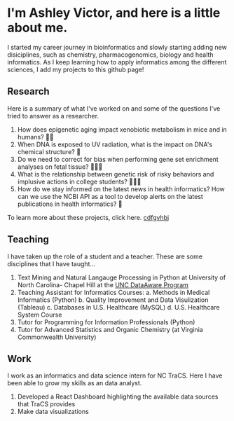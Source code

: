 # I'm Ashley Victor, and here is a little about me.
I started my career journey in bioinformatics and slowly starting adding new disiciplines, such as chemistry, pharmacogenomics, biology and health informatics. As I keep learning how to apply informatics among the different sciences, I add my projects to this github page! 
## Research
Here is a summary of what I've worked on and some of the questions I've tried to answer as a researcher.

1. How does epigenetic aging impact xenobiotic metabolism in mice and in humans? 💊🐁
2. When DNA is exposed to UV radiation, what is the impact on DNA's chemical structure? 🧬
3. Do we need to correct for bias when performing gene set enrichment analyses on fetal tissue? 👩🏻‍🍼
4. What is the relationship between genetic risk of risky behaviors and implusive actions in college students? 👩🏻‍🏫
5. How do we stay informed on the latest news in health informatics? How can we use the NCBI API as a tool to develop alerts on the latest publications in health informatics? 📰

To learn more about these projects, click here. [cdfgvhbj]([fcgvhbjn](https://www.youtube.com/watch?v=a1bpBVV5Idk))
   
## Teaching
I have taken up the role of a student and a teacher. These are some disciplines that I have taught...
1. Text Mining and Natural Langauge Processing in Python at University of North Carolina- Chapel Hill at the [UNC DataAware Program](https://datamine.unc.edu/dataaware-training-modules/) 
2. Teaching Assistant for Informatics Courses:
   a. Methods in Medical Informatics (Python)
   b. Quality Improvement and Data Visulization (Tableau)
   c. Databases in U.S. Healthcare (MySQL)
   d. U.S. Healthcare System Course
3. Tutor for Programming for Information Professionals (Python)
4. Tutor for Advanced Statistics and Organic Chemistry (at Virginia Commonwealth University)

## Work
I work as an informatics and data science intern for NC TraCS. Here I have been able to grow my skills as an data analyst. 
1. Developed a React Dashboard highlighting the available data sources that TraCS provides
2. Make data visualizations 

